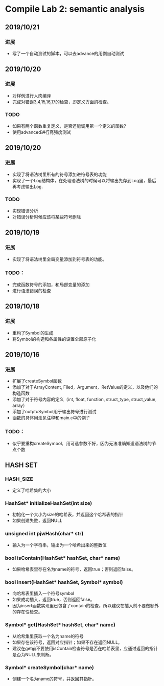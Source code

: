 # Compile Lab 2: semantic analysis
## 2019/10/21
### 进展
+ 写了一个自动测试的脚本，可以去advance的用例自动测试
## 2019/10/20
### 进展
+ 对样例进行人肉编译
+ 完成对错误3,4,15,16,17的检查，即定义方面的检查。
### TODO
+ 如果有两个函数重复定义，是否还能调用第一个定义的函数?
+ 使用advanced进行高强度测试
## 2019/10/20
### 进展
+ 实现了将语法树里所有的符号添加进符号表的功能
+ 实现了一个Log结构体，在处理语法树的时候可以将输出先存到Log里，最后再考虑输出Log.
### TODO
+ 实现错误分析
+ 对错误分析时候应该将某些符号删除
## 2019/10/19
### 进展
* 实现了将语法树里全局变量添加到符号表的功能。
### TODO：
+ 完成函数符号的添加，和局部变量的添加
+ 进行语法错误的检查
## 2019/10/18
### 进展
* 重构了Symbol的生成
* 将Symbol的构造和各属性的设置全部原子化
## 2019/10/16 
### 进展
+ 扩展了createSymbol函数
+ 添加了对于ArrayContent, Filed，Argument，RetValue的定义，以及他们的构造函数
+ 添加了对于符号内容的定义（int, float, function, struct_type, struct_value, array）
+ 添加了outptuSymbol用于输出符号进行测试
+ 函数的具体用法见注释和main.c中的例子
### TODO：
+ 似乎要重构createSymbol，用可选参数不好，因为无法准确知道语法树的节点个数


## HASH SET
### HASH_SIZE
* 定义了哈希集的大小
### HashSet* initializeHashSet(int size)
* 初始化一个大小为size的哈希表，并返回这个哈希表的指针
* 如果创建失败，返回NULL
### unsigned int pjwHash(char* str)
* 输入为一个字符串，输出为一个哈希出来的整数值
### bool isContain(HashSet* hashSet, char* name)
* 如果哈希表里存在名为name的符号，返回true；否则返回false。
### bool insert(HashSet* hashSet, Symbol* symbol)
* 向哈希表里插入一个符号symbol
* 如果成功插入，返回true，否则返回false。
* 因为insert函数实现里已包含了contain的检查，所以建议在插入前不要做额外的存在性检查。
### Symbol* get(HashSet* hashSet, char* name)
* 从哈希集里获取一个名为name的符号
* 如果存在该符号，返回对应指针；如果不存在返回NULL。
* 建议在get前不要使用isContain检查符号是否在哈希表里，应通过返回的指针是否为NULL来判断。
### Symbol* createSymbol(char* name)
* 创建一个名为name的符号，并返回其指针。

